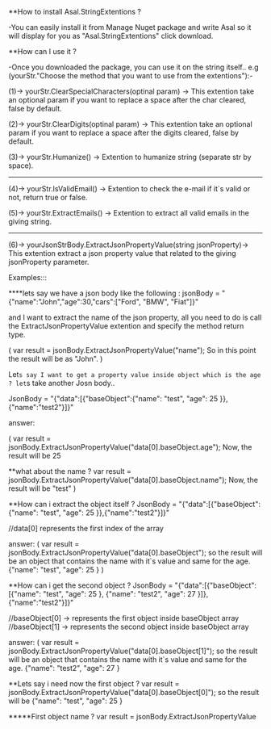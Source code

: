 **How to install Asal.StringExtentions ?

-You can easily install it from Manage Nuget package and write Asal so it will display for you as "Asal.StringExtentions" click download.

**How can I use it ?

-Once you downloaded the package, you can use it on the string itself..
e.g (yourStr."Choose the method that you want to use from the extentions"):-

(1)-> yourStr.ClearSpecialCharacters(optinal param) -> This extention take an optional param if you want to replace a space after the char cleared, false by default.

(2)-> yourStr.ClearDigits(optinal param) -> This extention take an optional param if you want to replace a space after the digits cleared, false by default.

(3)-> yourStr.Humanize() -> Extention to humanize string (separate str by space).
************************************************************************************************************************
(4)-> yourStr.IsValidEmail() -> Extention to check the e-mail if it`s valid or not, return true or false.

(5)-> yourStr.ExtractEmails() -> Extention to extract all valid emails in the giving string.
************************************************************************************************************************
(6)-> yourJsonStrBody.ExtractJsonPropertyValue<T>(string jsonProperty)-> This extention extract a json property value that related to the giving jsonProperty parameter.

Examples:::

****lets say we have a json body like the following :
jsonBody = "{\"name\":\"John\",\"age\":30,\"cars\":[\"Ford\", \"BMW\", \"Fiat\"]}"

and I want to extract the name of the json property, all you need to do is call the ExtractJsonPropertyValue extention and specify the method return type.

(
var result = jsonBody.ExtractJsonPropertyValue<string>("name");
So in this point the result will be as "John".
)

Let`s say I want to get a property value inside object which is the age ?
let`s take another Josn body..

JsonBody = "{\"data\":[{\"baseObject\":{\"name\": \"test\", \"age\": 25 }},{\"name\":\"test2\"}]}"

answer: 

(
var result = jsonBody.ExtractJsonPropertyValue<int>("data[0].baseObject.age");
Now, the result will be 25

**what about the name ? 
var result = jsonBody.ExtractJsonPropertyValue<string>("data[0].baseObject.name");
Now, the result will be "test"
)

**How can i extract the object itself ?
JsonBody = "{\"data\":[{\"baseObject\":{\"name\": \"test\", \"age\": 25 }},{\"name\":\"test2\"}]}"

//data[0] represents the first index of the array

answer:
(
var result = jsonBody.ExtractJsonPropertyValue<object>("data[0].baseObject");
so the result will be an object that contains the name with it`s value and same for the age.
{\"name\": \"test\", \"age\": 25 }
)

**How can i get the second object ?
JsonBody = "{\"data\":[{\"baseObject\":[{\"name\": \"test\", \"age\": 25 }, {\"name\": \"test2\", \"age\": 27 }]},{\"name\":\"test2\"}]}"

//baseObject[0] -> represents the first object inside baseObject array
//baseObject[1] -> represents the second object inside baseObject array

answer:
(
var result = jsonBody.ExtractJsonPropertyValue<object>("data[0].baseObject[1]"); 
so the result will be an object that contains the name with it`s value and same for the age.
{\"name\": \"test2\", \"age\": 27 }

**Lets say i need now the first object ? 
var result = jsonBody.ExtractJsonPropertyValue<object>("data[0].baseObject[0]"); 
so the result will be {\"name\": \"test\", \"age\": 25 }

*****First object name ?
var result = jsonBody.ExtractJsonPropertyValue<object>("data[0].baseObject[0].name");
)
************************************************************************************************************************
(7)-> yourJsonStrBody.TryExtractJsonPropertyValue<T>(string jsonProperty, out T result)-> This extention extract a json property value that related to the giving jsonProperty parameter, a the second parameter represent out result.. so 
you should specify the T type, no exceptions giving in the extention if it was an error it will return the default of T type in the out result and false as boolean for the method return type.

so after the call happened with success you can use the method value which is bool value Or can take the out result which is the actual data value.

Note: the extraction will be same as ExtractJsonPropertyValue<T>(string jsonProperty) extention but without exceptions.

Example:
var input = "{\"data\":[{\"baseObject\":{\"name\": \"test\", \"age\": 25 }},{\"name\":\"test2\"}]}";

var res = input.TryExtractJsonPropertyValue<int>("data[0].baseObject.age", out var result); 

result will be 25

//res value as bool and result have the actual data value depending on the T type 

************************************************************************************************************************
(8)-> yourJsonStrBody.ExtractJsonArrayPropertyValue<T>(string jsonProperty)-> This extention will extract an array values, the return type of it is IEnumerable<T> .

Example:
 var input = "{\"name\":\"John\",\"age\":30,\"cars\":[\"Ford\", \"BMW\", \"Fiat\"]}";

in this example let`s say that i want to get "cars" values which is an array.

answer:
(
var res = input.ExtractJsonArrayPropertyValue<string>("cars");
the res value will be List<string> { "Ford", "BMW", "Fiat" }
)

************************************************************************************************************************
(9)-> yourXmlStr.XmlToJson()-> Extention to Convert the giving xmlString into Json string .

Example: 
string xmlStr = @"<root>
               <person id='1'>
                <name>Alan</name>
                 <url>http://www.google.com</url>
               </person>
               <person id='2'>
                <name>Louis</name>
                 <url>http://www.yahoo.com</url>
               </person>
               </root>";
var result = xmlStr.XmlToJson() 
the result here will be as json :
{
  "root": {
    "person": [
      {
        "name": "Alan",
        "url": "http://www.google.com"
      },
      {
        "name": "Louis",
        "url": "http://www.yahoo.com"
      }
    ]
  }
}
************************************************************************************************************************
(10)-> yourJsonStr.JsonToXml()-> Extention to Convert the giving Json into Xml.

this Extention takes 3 params:
1=> deserializeRootElementName (Optional) default value is "root" (string):-

- in case that the json didn`t have a root element to deserilize, the default for this param is "root" and it can be changible to the name that you want 
also if the Json have root element.. you can send this param as (string.Empty / null)

2=> writeArrayAttribute (Optional) false by default (bool):-

 - A value to indicate whether to write the Json.NET array attribute. This attribute
 helps preserve arrays when converting the written XML back to JSON.

3=> encodeSpecialCharacters (Optional) false by default (bool):-

 - A value to indicate whether to encode special characters when converting JSON
  to XML. If true, special characters like ':', '@', '?', '#' and '$' in JSON property
  names aren't used to specify XML namespaces, attributes or processing directives.
  Instead special characters are encoded and written as part of the XML element name.

Example:
1) Without root element tag 

//which mean the giving json already have a root 
//root name here is "glossary", so i will send deserializeRootElementName param as empty to take my root "glossary"

 string jsonStr = @"
{
    "glossary": {
        "title": "example glossary",
		"GlossDiv": {
            "title": "S",
			"GlossList": {
                "GlossEntry": {
                    "ID": "SGML",
					"SortAs": "SGML",
					"GlossTerm": "Standard Generalized Markup Language",
					"Acronym": "SGML",
					"Abbrev": "ISO 8879:1986",
					"GlossDef": {
                        "para": "A meta-markup language, used to create markup languages such as DocBook.",
						"GlossSeeAlso": ["GML", "XML"]
                    },
					"GlossSee": "markup"
                }
            }
        }
    }
}
";

var result = jsonStr.JsonToXml(string.Empty)
so the result will be as Xml like the following:

<glossary><title>example glossary</title>
  <GlossDiv><title>S</title>
   <GlossList>
    <GlossEntry ID="SGML" SortAs="SGML">
     <GlossTerm>Standard Generalized Markup Language</GlossTerm>
     <Acronym>SGML</Acronym>
     <Abbrev>ISO 8879:1986</Abbrev>
     <GlossDef>
      <para>A meta-markup language, used to create markup
languages such as DocBook.</para>
      <GlossSeeAlso OtherTerm="GML">
      <GlossSeeAlso OtherTerm="XML">
     </GlossDef>
     <GlossSee OtherTerm="markup">
    </GlossEntry>
   </GlossList>
  </GlossDiv>
 </glossary>

2) With root element tag 
which means the the josn did`nt have a root element like the following ex:

 string jsonStr = @"{
  'Id': 1,
  'Email': 'james@example.com',
  'Active': true,
  'CreatedDate': '2013-01-20T00:00:00Z',
  'Roles': [
    'User',
    'Admin'
  ],
  'Team': {
    'Id': 2,
    'Name': 'Software Developers',
    'Description': 'Creators of fine software products and services.'
  }
}";

var result = jsonStr.JsonToXml()
now, the result will be as xml like the following:

<root>
<Id>1</Id>
<Email>james@example.com</Email>
<Active>true</Active>
<CreatedDate>2013-01-20T00:00:00Z</CreatedDate>
<Roles>User</Roles>
<Roles>Admin</Roles>
<Team><Id>2</Id>
<Name>Software Developers</Name>
<Description>Creators of fine software products and services.</Description>
</Team>
</root>


-- as u can see the default root element has been applied to the giving json named "root".

************************************************************************************************************************
(11)-> YourYamlString.YamlToJson() -> Extention to convert the json string body to yaml format.

Example: 
Let say that have the following yaml body::

 string yamlBody = "Id: 1 Email: james@example.com Active: true CreatedDate: 2013-01-20T00:00:00.0000000Z Roles: - User - Admin Team: Id: 2 Name: Software Developers Description: Creators of fine software products and services.";

var result = yamlBody.YamlToJson();

now, the output result will be a new json body format like the following:

result  = {\"Id\": \"1\",
 \"Email\": \"james@example.com\",
 \"Active\": \"true\",
 \"CreatedDate\": \"2013-01-20T00:00:00.0000000Z\",
 \"Roles\": [\"User\", \"Admin\"],
 \"Team\": 
{\"Id\": \"2\",
 \"Name\": \"Software Developers\",
 \"Description\": \"Creators of fine software products and services.\"}
};

************************************************************************************************************************
(12)-> YourJsonString.JsonToYaml() -> Extention to convert Yaml string body to Josn string format.

Example:

let`s take a json body to convert it to Yaml::

string jsonInput = @"{
   ""glossary"": {
      ""title"": ""example glossary"",
      ""GlossDiv"": {
         ""title"": ""S"",
         ""GlossList"": {
            ""GlossEntry"": {
               ""ID"": ""SGML"",
               ""SortAs"": ""SGML"",
               ""GlossTerm"": ""Standard Generalized Markup Language"",
               ""Acronym"": ""SGML"",
               ""Abbrev"": ""ISO 8879:1986"",
               ""GlossDef"": {
                  ""para"": ""A meta-markup language, used to create markup languages such as DocBook."",
                  ""GlossSeeAlso"": [
                     ""GML"",
                     ""XML""
                  ]
               },
               ""GlossSee"": ""markup""
            }
         }
      }
   }
}
";

var result = jsonInput.JsonToYaml();

after the extention excecuted the result will return a new Yaml string format for the giving json like the following::

result = "glossary:title: example glossary GlossDiv: title: S GlossList: GlossEntry: ID:
SGML SortAs: SGML GlossTerm: Standard Generalized Markup Language Acronym: SGML
Abbrev: ISO 8879:1986 GlossDef: para: A meta-markup language, used to create
markup languages such as DocBook. GlossSeeAlso: - GML - XML GlossSee: markup"

